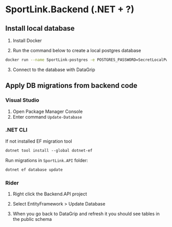 # SportLink.Backend (.NET + ?)

## Install local database

1. Install Docker

2. Run the command below to create a local postgres database
```bash
docker run --name SportLink-postgres -e POSTGRES_PASSWORD=SecretLocalPwd123 -e POSTGRES_DB=SportLinkLocalDb -p 35432:5432 -d postgres
```

3. Connect to the database with DataGrip

## Apply DB migrations from backend code

### Visual Studio
1. Open Package Manager Console
2. Enter command `Update-Database`

### .NET CLI

If not installed EF migration tool
```ps
dotnet tool install --global dotnet-ef
```

Run migrations in `SportLink.API` folder:
```ps
dotnet ef database update
```

### Rider
1. Right click the Backend.API project
2. Select EntityFramework > Update Database

3. When you go back to DataGrip and refresh it you should see tables in the public schema
